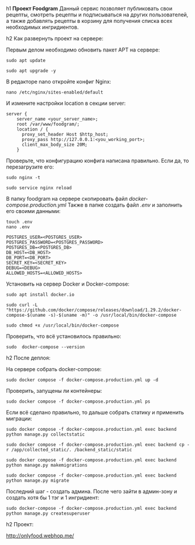 h1 **Проект Foodgram**
Данный сервис позволяет публиковать свои рецепты, смотреть рецепты и подписываться на других пользователей, а также добавлять рецепты в корзину для получения списка всех необходимых ингридиентов.

h2 Как развернуть проект на сервере:

Первым делом необходимо обновить пакет APT на сервере:

```
sudo apt update
```
```
sudo apt upgrade -y
```

В редакторе nano откройте конфиг Nginx:

```
nano /etc/nginx/sites-enabled/default 
```

И измените настройки location в секции server:

```
server {
    server_name <your_server_name>;
    root /var/www/foodgram/;
    location / {
      proxy_set_header Host $http_host;
      proxy_pass http://127.0.0.1:<you_working_port>;
      client_max_body_size 20M;
    }
```

Проверьте, что конфигурацию конфига написана правильно. Если да, то перезагрузите его:

```
sudo nginx -t
```
```
sudo service nginx reload
```

В папку foodgram на сервере скопировать файл _docker-compose.production.yml_
Также в папке создать файл _.env_ и заполнить его своими данными:

```
touch .env
nano .env

POSTGRES_USER=<POSTGRES_USER>
POSTGRES_PASSWORD=<POSTGRES_PASSWORD>
POSTGRES_DB=<POSTGRES_DB>
DB_HOST=<DB_HOST>
DB_PORT=<DB_PORT>
SECRET_KEY=<SECRET_KEY>
DEBUG=<DEBUG>
ALLOWED_HOSTS=<ALLOWED_HOSTS>
```

Установить на сервер Docker и Docker-compose:

```
sudo apt install docker.io
```
```
sudo curl -L "https://github.com/docker/compose/releases/download/1.29.2/docker-compose-$(uname -s)-$(uname -m)" -o /usr/local/bin/docker-compose
```
```
sudo chmod +x /usr/local/bin/docker-compose
```

Проверить, что всё установилось правильно:

```
sudo  docker-compose --version
```

h2 После деплоя:

На сервере собрать docker-compose:

```
sudo docker compose -f docker-compose.production.yml up -d
```

Проверить, запущены ли контейнеры:

```
sudo docker compose -f docker-compose.production.yml ps
```

Если всё сделано правильно, то дальше собрать статику и применить миграции:

```
sudo docker compose -f docker-compose.production.yml exec backend python manage.py collectstatic
```
```
sudo docker compose -f docker-compose.production.yml exec backend cp -r /app/collected_static/. /backend_static/static
```
```
sudo docker compose -f docker-compose.production.yml exec backend python manage.py makemigrations
```
```
sudo docker compose -f docker-compose.production.yml exec backend python manage.py migrate
```

Последний шаг - создать админа. После чего зайти в админ-зону и создать хотя бы 1 тэг и 1 ингридиент:

```
sudo docker-compose -f docker-compose.production.yml exec backend python manage.py createsuperuser
```

h2 Проект:

http://onlyfood.webhop.me/
